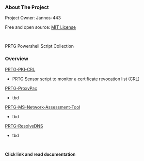 <!-- ABOUT THE PROJECT -->
### About The Project
Project Owner: Jannos-443

Free and open source: [MIT License](https://github.com/Jannos-443/PRTG-Sensors/blob/main/LICENSE)

<br>

PRTG Powershell Script Collection


### **Overview**

[PRTG-PKI-CRL](https://github.com/Jannos-443/PRTG-Sensors/blob/main/README_PRTG-PKI-CRL.md)
* PRTG Sensor script to monitor a certificate revocation list (CRL)

[PRTG-ProxyPac](https://github.com/Jannos-443/PRTG-M365/blob/main/README_PRTG-ProxyPac.md)
* tbd

[PRTG-MS-Network-Assessment-Tool](https://github.com/Jannos-443/PRTG-M365/blob/main/README_PRTG-MS-Network-Assessment-Tool.md)
* tbd

[PRTG-ResolveDNS](https://github.com/Jannos-443/PRTG-M365/blob/main/README_PRTG-ResolveDNS.md)
* tbd

<br>

**Click link and read documentation**
